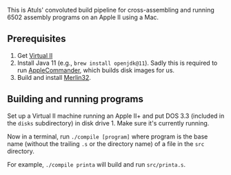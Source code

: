 This is Atuls' convoluted build pipeline for cross-assembling
and running 6502 assembly programs on an Apple II using a Mac.

## Prerequisites

1. Get [Virtual II][]
2. Install Java 11 (e.g., `brew install openjdk@11`). Sadly
   this is required to run [AppleCommander], which builds disk
   images for us.
3. Build and install [Merlin32][].

[Virtual II]: https://www.virtualii.com/
[AppleCommander]: https://applecommander.github.io/
[Merlin32]: https://github.com/apple2accumulator/merlin32#build-with-default-install-loaction

## Building and running programs

Set up a Virtual II machine running an Apple II+ and put DOS 3.3
(included in the `disks` subdirectory) in disk drive 1. Make sure
it's currently running.

Now in a terminal, run `./compile [program]` where program is the
base name (without the trailing `.s` or the directory name) of
a file in the `src` directory.

For example, `./compile printa` will build and run `src/printa.s`.
